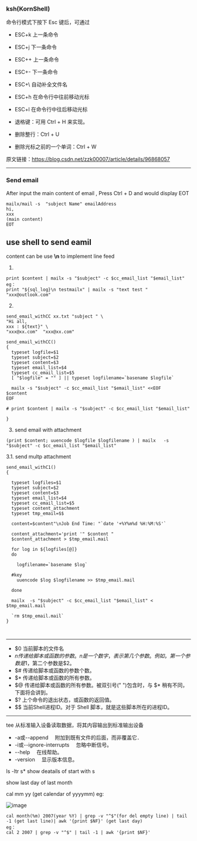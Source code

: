 ### ksh(KornShell)


命令行模式下按下 Esc 键后，可通过

 + ESC+k 上一条命令

 + ESC+j 下一条命令

 + ESC++ 上一条命令

 + ESC+- 下一条命令

 + ESC+\ 自动补全文件名

 + ESC+h 在命令行中往前移动光标

 + ESC+l 在命令行中往后移动光标

 + 退格键：可用 Ctrl + H 来实现。

 + 删除整行：Ctrl + U

 + 删除光标之前的一个单词：Ctrl + W


原文链接：https://blog.csdn.net/zzk00007/article/details/96868057

----

### Send email
After input the main content of email , Press Ctrl + D and  would display EOT
```
mailx/mail -s  "subject Name" emailAddress
hi, 
xxx
(main content)
EOT
```

## use shell to send eamil 
content  can be use **\n**   to implement line feed

1. 
```
print $content | mailx -s "$subject" -c $cc_email_list "$email_list" 
eg：
print "${sql_log}\n testmailx" | mailx -s "text test "  "xxx@outlook.com"  

```
2.
```
send_email_withCC xx.txt "subject " \
"Hi all,
xxx : ${text}" \
"xxx@xx.com"  "xxx@xx.com" 

send_email_withCC()
{
  typeset logfile=$1
  typeset subject=$2
  typeset content=$3
  typeset email_list=$4
  typeset cc_email_list=$5
  [ "$logfile" = "" ] || typeset logfilename=`basename $logfile`
  
  mailx -s "$subject" -c $cc_email_list "$email_list" <<EOF
$content
EOF

# print $content | mailx -s "$subject" -c $cc_email_list "$email_list" 

}

```

3.  send email with attachment
 ```
 (print $content; uuencode $logfile $logfilename ) | mailx   -s "$subject" -c $cc_email_list "$email_list" 
```

3.1. send multp attachment
```
send_email_withC1()
{

  typeset logfiles=$1
  typeset subject=$2
  typeset content=$3
  typeset email_list=$4
  typeset cc_email_list=$5
  typeset content_attachment
  typeset tmp_email=$$
  
  content=$content"\nJob End Time: "`date '+%Y%m%d %H:%M:%S'`

  content_attachment='print '" $content "
  $content_attachment > $tmp_email.mail
  
  for log in ${logfiles[@]}
  do
	
 	logfilename=`basename $log`
 
  #key
 	uuencode $log $logfilename >> $tmp_email.mail   

  done
 
  mailx  -s "$subject" -c $cc_email_list "$email_list" < $tmp_email.mail
  
  `rm $tmp_email.mail`	
}



```




-----

+ $0	当前脚本的文件名
+ $n	传递给脚本或函数的参数。n 是一个数字，表示第几个参数。例如，第一个参数是$1，第二个参数是$2。
+ $#	传递给脚本或函数的参数个数。
+ $*	传递给脚本或函数的所有参数。
+ $@	传递给脚本或函数的所有参数。被双引号(" ")包含时，与 $* 稍有不同，下面将会讲到。
+ $?	上个命令的退出状态，或函数的返回值。
+ $$	当前Shell进程ID。对于 Shell 脚本，就是这些脚本所在的进程ID。

----
tee 从标准输入设备读取数据，将其内容输出到标准输出设备
- -a或--append 　附加到既有文件的后面，而非覆盖它．
- -i或--ignore-interrupts 　忽略中断信号。
- --help 　在线帮助。
- -version 　显示版本信息。


ls -ltr s*  show deatails of start with s 


show last day of last month

cal mm yy (get calendar of yyyymm) 
eg:

![image](https://user-images.githubusercontent.com/37216174/112797530-1a92e880-909e-11eb-8bb8-bfce18b75677.png)

```
cal month(%m) 2007(year %Y) | grep -v "^$"(for del empty line) | tail -1 (get last line)| awk '{print $NF}' (get last day)
eg：
cal 2 2007 | grep -v "^$" | tail -1 | awk '{print $NF}'

```



